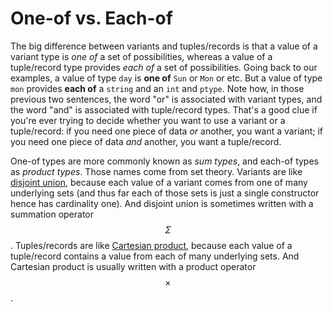 # One-of vs. Each-of

The big difference between variants and tuples/records is that a value of
a variant type is *one of* a set of possibilities, whereas a value
of a tuple/record type provides *each of* a set of possibilities.
Going back to our examples, a value of type `day` is **one of**
`Sun` or `Mon` or etc.  But a value of type `mon` provides **each of**
a `string` and an `int` and `ptype`.  Note how, in those previous two sentences,
the word "or" is associated with variant types, and the word "and" is associated 
with tuple/record types.  That's a good clue if you're ever trying to decide
whether you want to use a variant or a tuple/record:  if you need one piece
of data *or* another, you want a variant; if you need one piece of data
*and* another, you want a tuple/record.

One-of types are more commonly known as *sum types*, and each-of types
as *product types*.  Those names come from set theory.  Variants are
like [disjoint union][disjun], because each value of a variant comes
from one of many underlying sets (and thus far each of those sets is
just a single constructor hence has cardinality one).  And disjoint
union is sometimes written with a summation operator $$\Sigma$$.
Tuples/records are like [Cartesian product][cartprod], because each
value of a tuple/record contains a value from each of many underlying
sets.  And Cartesian product is usually written with a product operator
$$\times$$.

[disjun]: https://en.wikipedia.org/wiki/Disjoint_union
[cartprod]: https://en.wikipedia.org/wiki/Cartesian_product

